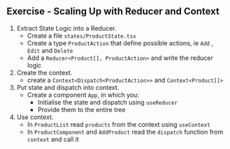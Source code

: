 ## Exercise - Scaling Up with Reducer and Context

1. Extract State Logic into a Reducer.
   - Create a file `states/ProductState.tsx`
   - Create a type `ProductAction` that define possible actions, ie `Add` , `Edit` and `Delete`
   - Add a `Reducer<Product[], ProductAction>` and write the reducer logic
2. Create the context.
   - create a `Context<Dispatch<ProductAction>>` and `Context<Product[]>`
3. Put state and dispatch into context.
   - Create a component `App`, in which you:
        - Initialise the state and dispatch using `useReducer`
        - Provide them to the entire tree
4. Use context.
   - In `ProductList` read `products` from the context using `useContext`
   - In `ProductComponent` and `AddProduct` read the `dispatch` function from `context` and call it
